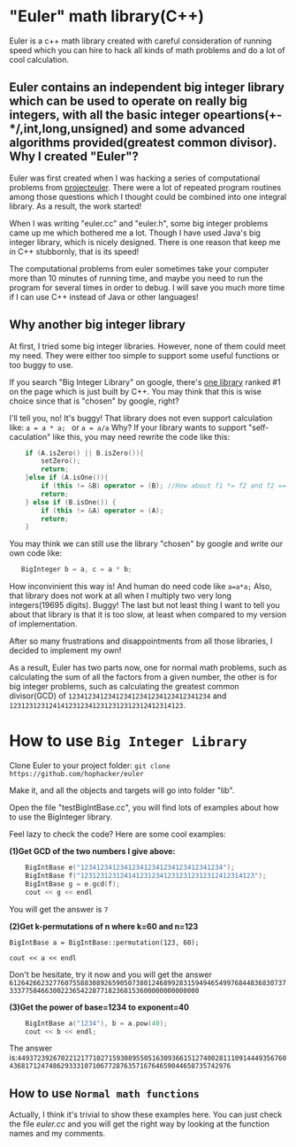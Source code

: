 "Euler" math library(C++)
========

Euler is a c++ math library created with careful consideration of running speed which you can hire to hack all kinds of math problems and do a lot of cool calculation.

Euler contains an independent big integer library which can be used to operate on really big integers, with all the basic integer opeartions(+-\*/,int,long,unsigned) and some advanced algorithms provided(greatest common divisor).
Why I created "Euler"?
--------
Euler was first created when I was hacking a series of computational problems from 
[projecteuler](http://projecteuler.net/). There were a lot of repeated program routines among those questions which I thought could be combined into one integral library. As a result, the work started!

When I was writing "euler.cc" and "euler.h", some big integer problems came up me which bothered me a lot. Though I have used Java's big integer library, which is nicely designed. There is one reason that keep me in C++ stubbornly, that is its speed!

The computational problems from euler sometimes take your computer more than 10 minutes of running time, and maybe you need to run the program for several times in order to debug. I will save you much more time if I can use C++ instead of Java or other languages!

Why another big integer library
--------
At first, I tried some big integer libraries. However, none of them could meet my need.
They were either too simple to support some useful functions or too buggy to use. 

If you search "Big Integer Library" on google, there's [one library]((https://mattmccutchen.net/bigint/)) ranked #1 on the page which is just built by C++. You may think that this is wise choice since that is "chosen" by google, right? 

I'll tell you, no! It's buggy! That library does not even support calculation like:
```a = a * a; ``` or ```a = a/a``` 
Why? If your library wants to support "self-caculation" like this, you may need rewrite the code like this:
```C++ 
    if (A.isZero() || B.isZero()){
        setZero();
        return;
    }else if (A.isOne()){
        if (this != &B) operator = (B); //How about f1 *= f2 and f2 == BigIntBase(1)
        return;
    } else if (B.isOne()) {
        if (this != &A) operator = (A);
        return;
    }
```
You may think we can still use the library "chosen" by google and write our own code like:
```C++ 
   BigInteger b = a, c = a * b;
```
How inconvinient this way is! And human do need code like ```a=a*a;```
Also, that library does not work at all when I multiply two very long integers(19695 digits). Buggy!
The last but not least thing I want to tell you about that library is that it is too slow, at least when compared to my version of implementation.

After so many frustrations and disappointments from all those libraries, I decided to implement my own!

As a result, Euler has two parts now, one for normal math problems, such as calculating the sum of all the factors from a given number, the other is for big integer problems, such as calculating the greatest common divisor(GCD) of ```123412341234123412341234123412341234```  and ```12312312312414123123412312312312312412314123```.


How to use `Big Integer Library`
============
Clone Euler to your project folder: `git clone https://github.com/hophacker/euler`
 
Make it, and all the objects and targets will go into folder "lib".

Open the file "testBigIntBase.cc", you will find lots of examples about how to use the BigInteger library.

Feel lazy to check the code? Here are some cool examples:

**(1)Get GCD of the two numbers I give above:**

```C++
    BigIntBase e("123412341234123412341234123412341234");
    BigIntBase f("12312312312414123123412312312312312412314123");
    BigIntBase g = e.gcd(f);
    cout << g << endl
```

You will get the answer is `7`

**(2)Get k-permutations of n where k=60 and n=123**

`BigIntBase a = BigIntBase::permutation(123, 60);`

`cout << a << endl`

Don't be hesitate, try it now and you will get the answer `6126426623277607558830892659050738012468992831594946549976844836830737333775846630022365422877182368153600000000000000`

**(3)Get the power of base=1234 to exponent=40**

```C++
    BigIntBase a("1234"), b = a.pow(40);
    cout << b << endl;
```

The answer is:`4493723926702212177102715930895505163093661512740028111091444935676043681712474862933310710677287635716764659044658735742976`



How to use `Normal math functions`
------------
Actually, I think it's trivial to show these examples here. You can just check the file *euler.cc* and you will get the right way by looking at the function names and my comments.


